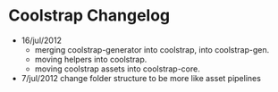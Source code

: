 # Coolstrap Changelog


+ 16/jul/2012
  + merging coolstrap-generator into coolstrap, into coolstrap-gen.
  + moving helpers into coolstrap.
  + moving coolstrap assets into coolstrap-core.
+ 7/jul/2012
  change folder structure to be more like asset pipelines
  